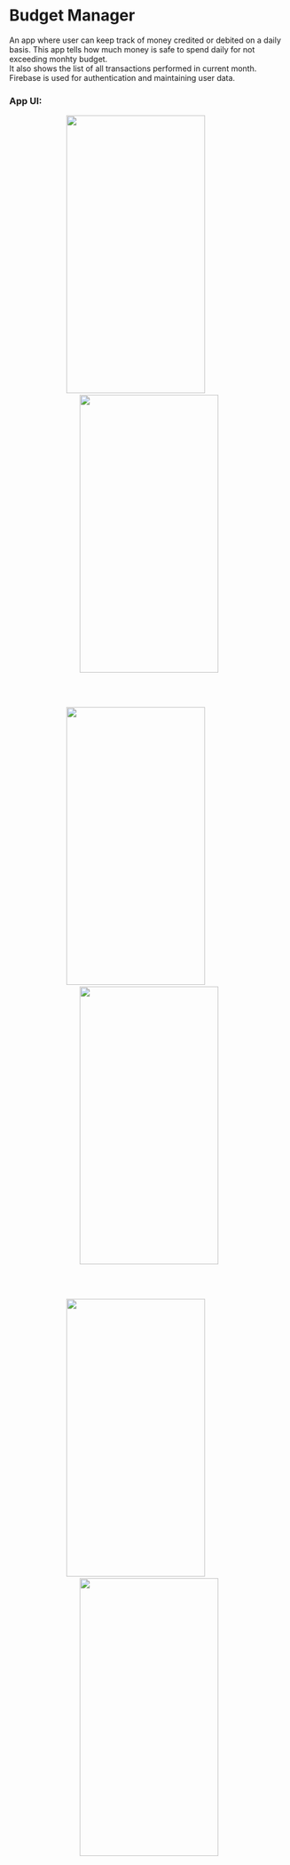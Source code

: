# Budget Manager
An app where user can keep track of money credited or debited on a daily basis. This app tells how much money is safe to spend daily for not exceeding monhty budget. <br> It also shows the list of all transactions performed in current month.
<br>
Firebase is used for authentication and maintaining user data.

### App UI:

<p align  = "center">
<img src="https://github.com/Kinshuk1202/Budget-Manager/assets/111125490/1c95a15a-126f-444f-9121-5a2e95bae3c7" width="250" height="500" /> 
  &nbsp; &nbsp; &nbsp;  &nbsp; &nbsp; &nbsp; 
  <img src="https://github.com/Kinshuk1202/Budget-Manager/assets/111125490/361da014-9515-44d9-8691-c30a7e56c321" width="250" height="500" />
</p>
<br> <br>

<p align  = "center">
<img src="https://github.com/Kinshuk1202/Budget-Manager/assets/111125490/a6d6a8a1-1eac-48ec-a449-168e61338694" width="250" height="500" /> 
  &nbsp; &nbsp; &nbsp;  &nbsp; &nbsp; &nbsp; 
  <img src="https://github.com/Kinshuk1202/Budget-Manager/assets/111125490/38a67373-f0be-4d59-8122-acef2ce0075a" width="250" height="500" />
</p>
<br> <br>
<p align  = "center">
<img src="https://github.com/Kinshuk1202/Budget-Manager/assets/111125490/f334437f-64a4-43db-ace6-8c48d9fec9bf" width="250" height="500" /> 
  &nbsp; &nbsp; &nbsp;  &nbsp; &nbsp; &nbsp; 
  <img src="https://github.com/Kinshuk1202/Budget-Manager/assets/111125490/b70628e1-31c1-4492-9fe1-1902656b9c7b" width="250" height="500" />
</p>

